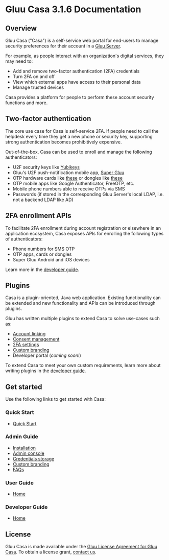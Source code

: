 # Gluu Casa 3.1.6 Documentation

## Overview

Gluu Casa ("Casa") is a self-service web portal for end-users to manage security preferences for their account in a [Gluu Server](https://gluu.org/docs/ce). 

For example, as people interact with an organization's digital services, they may need to:

- Add and remove two-factor authentication (2FA) credentials
- Turn 2FA on and off
- View which external apps have access to their personal data
- Manage trusted devices   

Casa provides a platform for people to perform these account security functions and more. 

## Two-factor authentication

The core use case for Casa is self-service 2FA. If people need to call the helpdesk every time they get a new phone or security key, supporting strong authentication becomes prohibitively expensive. 

Out-of-the-box, Casa can be used to enroll and manage the following authenticators:    

- U2F security keys like [Yubikeys](https://www.yubico.com/products/yubikey-hardware/)       
- Gluu's U2F push-notification mobile app, [Super Gluu](https://super.gluu.org)    
- OTP hardware cards like [these](https://www.ftsafe.com/products/OTP/Display_Card) or dongles like [these](https://www.ftsafe.com/Products/OTP/Single_Button_OTP)      
- OTP mobile apps like Google Authenticator, FreeOTP, etc.       
- Mobile phone numbers able to receive OTPs via SMS   
- Passwords (if stored in the corresponding Gluu Server's local LDAP, i.e. not a backend LDAP like AD)      

## 2FA enrollment APIs

To facilitate 2FA enrollment during account registration or elsewhere in an application ecosystem, Casa exposes APIs for enrolling the following types of authenticators:   

- Phone numbers for SMS OTP   
- OTP apps, cards or dongles        
- Super Gluu Android and iOS devices        

Learn more in the [developer guide](./developer/index.md#apis-for-credential-enrollment).  

## Plugins

Casa is a plugin-oriented, Java web application. Existing functionality can be extended and new functionality and APIs can be introduced through plugins. 

Gluu has written multiple plugins to extend Casa to solve use-cases such as:

- [Account linking](./plugins/account-linking.md)  
- [Consent management](./plugins/consent-management.md) 
- [2FA settings](./plugins/2fa-settings.md)  
- [Custom branding](./plugins/custom-branding.md)  
- Developer portal (*coming soon!*)     

To extend Casa to meet your own custom requirements, learn more about writing plugins in the [developer guide](./developer/index.md).

## Get started

Use the following links to get started with Casa:  

### Quick Start

  - [Quick Start](./quick-start.md)   

### Admin Guide

  - [Installation](./installation/installation.md)
  - [Admin console](./administration/admin-console.md)
  - [Credentials storage](./administration/credentials-stored.md)        
  - [Custom branding](./administration/custom-branding.md)        
  - [FAQs](./administration/faq.md)            

### User Guide

- [Home](./user-guide.md)

### Developer Guide

- [Home](./developer/index.md)

## License
Gluu Casa is made available under the [Gluu License Agreement for Gluu Casa](https://github.com/GluuFederation/casa/blob/master/LICENSE.md). To obtain a license grant, [contact us](https://gluu.org/contact). 

